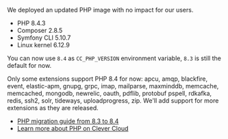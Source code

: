 
We deployed an updated PHP image with no impact for our users.

  * PHP 8.4.3
  * Composer 2.8.5
  * Symfony CLI 5.10.7
  * Linux kernel 6.12.9

You can now use `8.4` as `CC_PHP_VERSION` environment variable, `8.3` is still the default for now.

Only some extensions support PHP 8.4 for now: apcu, amqp, blackfire, event, elastic-apm, gnupg, grpc, imap, mailparse, maxminddb, memcache, memcached, mongodb, newrelic, oauth, pdflib, protobuf pspell, rdkafka, redis, ssh2, solr, tideways, uploadprogress, zip. We'll add support for more extensions as they are released.

* [PHP migration guide from 8.3 to 8.4](https://www.php.net/migration84)
* [Learn more about PHP on Clever Cloud](/developers/doc/applications/php/)


